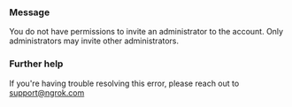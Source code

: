 
### Message
You do not have permissions to invite an administrator to the account. Only administrators may invite other administrators.

### Further help
If you're having trouble resolving this error, please reach out to [support@ngrok.com](mailto:support@ngrok.com?subject=Help%20with%20ERR_NGROK_4410)

